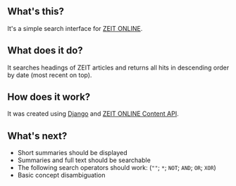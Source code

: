 ## What's this? ##
It's a simple search interface for [ZEIT ONLINE](http://zeit.de).

## What does it do? ##
It searches headings of ZEIT articles and returns all hits in descending order by date (most recent on top).

## How does it work? ##
It was created using [Django](http://djangoproject.com) and [ZEIT ONLINE Content API](http://developer.zeit.de/index/).

## What's next? ##
* Short summaries should be displayed
* Summaries and full text should be searchable
* The following search operators should work: (`""`; `*`; `NOT`; `AND`; `OR`; `XOR`)
* Basic concept disambiguation

